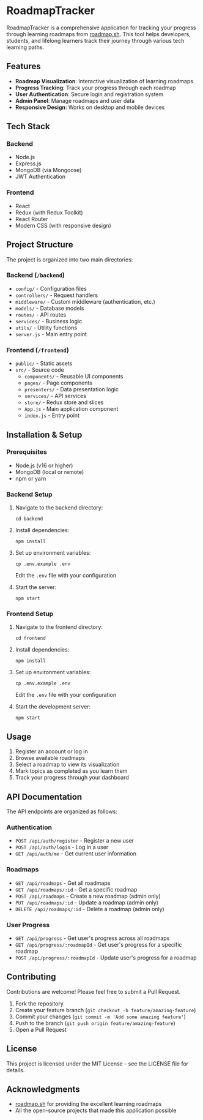# RoadmapTracker

RoadmapTracker is a comprehensive application for tracking your progress through learning roadmaps from [roadmap.sh](https://roadmap.sh). This tool helps developers, students, and lifelong learners track their journey through various tech learning paths.

## Features

- **Roadmap Visualization**: Interactive visualization of learning roadmaps
- **Progress Tracking**: Track your progress through each roadmap
- **User Authentication**: Secure login and registration system
- **Admin Panel**: Manage roadmaps and user data
- **Responsive Design**: Works on desktop and mobile devices

## Tech Stack

### Backend
- Node.js
- Express.js
- MongoDB (via Mongoose)
- JWT Authentication

### Frontend
- React
- Redux (with Redux Toolkit)
- React Router
- Modern CSS (with responsive design)

## Project Structure

The project is organized into two main directories:

### Backend (`/backend`)
- `config/` - Configuration files
- `controllers/` - Request handlers
- `middleware/` - Custom middleware (authentication, etc.)
- `models/` - Database models
- `routes/` - API routes
- `services/` - Business logic
- `utils/` - Utility functions
- `server.js` - Main entry point

### Frontend (`/frontend`)
- `public/` - Static assets
- `src/` - Source code
  - `components/` - Reusable UI components
  - `pages/` - Page components
  - `presenters/` - Data presentation logic
  - `services/` - API services
  - `store/` - Redux store and slices
  - `App.js` - Main application component
  - `index.js` - Entry point

## Installation & Setup

### Prerequisites
- Node.js (v16 or higher)
- MongoDB (local or remote)
- npm or yarn

### Backend Setup
1. Navigate to the backend directory:
   ```
   cd backend
   ```

2. Install dependencies:
   ```
   npm install
   ```

3. Set up environment variables:
   ```
   cp .env.example .env
   ```
   Edit the `.env` file with your configuration

4. Start the server:
   ```
   npm start
   ```

### Frontend Setup
1. Navigate to the frontend directory:
   ```
   cd frontend
   ```

2. Install dependencies:
   ```
   npm install
   ```

3. Set up environment variables:
   ```
   cp .env.example .env
   ```
   Edit the `.env` file with your configuration

4. Start the development server:
   ```
   npm start
   ```

## Usage

1. Register an account or log in
2. Browse available roadmaps
3. Select a roadmap to view its visualization
4. Mark topics as completed as you learn them
5. Track your progress through your dashboard

## API Documentation

The API endpoints are organized as follows:

### Authentication
- `POST /api/auth/register` - Register a new user
- `POST /api/auth/login` - Log in a user
- `GET /api/auth/me` - Get current user information

### Roadmaps
- `GET /api/roadmaps` - Get all roadmaps
- `GET /api/roadmaps/:id` - Get a specific roadmap
- `POST /api/roadmaps` - Create a new roadmap (admin only)
- `PUT /api/roadmaps/:id` - Update a roadmap (admin only)
- `DELETE /api/roadmaps/:id` - Delete a roadmap (admin only)

### User Progress
- `GET /api/progress` - Get user's progress across all roadmaps
- `GET /api/progress/:roadmapId` - Get user's progress for a specific roadmap
- `POST /api/progress/:roadmapId` - Update user's progress for a roadmap

## Contributing

Contributions are welcome! Please feel free to submit a Pull Request.

1. Fork the repository
2. Create your feature branch (`git checkout -b feature/amazing-feature`)
3. Commit your changes (`git commit -m 'Add some amazing feature'`)
4. Push to the branch (`git push origin feature/amazing-feature`)
5. Open a Pull Request

## License

This project is licensed under the MIT License - see the LICENSE file for details.

## Acknowledgments

- [roadmap.sh](https://roadmap.sh) for providing the excellent learning roadmaps
- All the open-source projects that made this application possible
